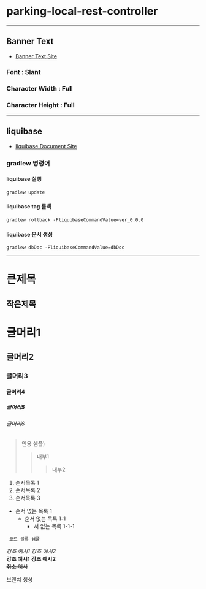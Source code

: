 parking-local-rest-controller
=============================
***
## Banner Text
* [Banner Text Site](http://patorjk.com/software/taag/#p=display&f=Graffiti&t=Type%20Something%20)
### Font : Slant
### Character Width : Full
### Character Height : Full
***
## liquibase
* [liquibase Document Site](https://docs.liquibase.com/)
### gradlew 명령어
#### liquibase 실행
    gradlew update
#### liquibase tag 롤백
    gradlew rollback -PliquibaseCommandValue=ver_0.0.0
#### liquibase 문서 생성
    gradlew dbDoc -PliquibaseCommandValue=dbDoc

***
큰제목
====
작은제목
---
# 글머리1
## 글머리2
### 글머리3
#### 글머리4
##### 글머리5
###### 글머리6

> 인용 셈플)
>> 내부1
>>> 내부2
1. 순서목록 1
2. 순서목록 2
3. 순서목록 3

* 순서 없는 목록 1
    *  순서 없는 목록 1-1
        *  서 없는 목록 1-1-1
```
 코드 블록 샘플
```
*강조 예시1* _강조 예시2_
<br/>
**강조 예시1** __강조 예시2__
<br/>
~~취소 예시~~

브랜치 생성